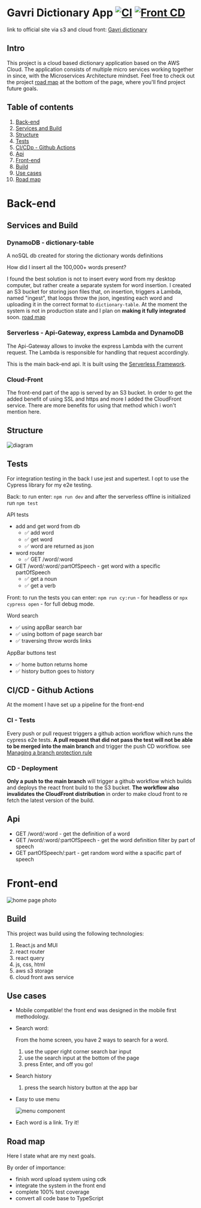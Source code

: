# Gavri Dictionary App [![CI](https://github.com/gavriel44/aws-dictionary/actions/workflows/cypress-front-test.yml/badge.svg?branch=main&event=push)](https://github.com/gavriel44/aws-dictionary/actions/workflows/cypress-front-test.yml) [![Front CD](https://github.com/gavriel44/aws-dictionary/actions/workflows/front-CD.yml/badge.svg)](https://github.com/gavriel44/aws-dictionary/actions/workflows/front-CD.yml)

link to official site via s3 and cloud front: [Gavri dictionary](https://d3iwjb8npp9uhz.cloudfront.net/)

## Intro

<!-- Gavri Dictionary is an application consisting of a range of services to help you, the user, use an online easy to use and reliable dictionary. Much like a regular old paper dictionary, Gavri dictionary can be used to look up words and there minings, but it can do much more! -->

This project is a cloud based dictionary application based on the AWS Cloud. The application consists of multiple micro services working together in since, with the
Microservices Architecture mindset. Feel free to check out the project [road map](#road-map) at the bottom of the page, where you'll find project future goals.

## Table of contents

1. [Back-end](#back-end)
2. [Services and Build](#services)
3. [Structure](#structure)
4. [Tests](#tests)
5. [CI/CDp - Github Actions](#ci/cd)
6. [Api](#api)
7. [Front-end](#front-end)
8. [Build](#build-front)
9. [Use cases](#use-cases)
10. [Road map](#road-map)

<!-- ## About the project[](#about-the-project)

This project was made as an exercise for learning cloud infrastructure in aws aka amazon web services. The contents of this repo include the back-end and the front-end of the app. -->

# Back-end[](#back-end)

## Services and Build[](#services)

### DynamoDB - dictionary-table

A noSQL db created for storing the dictionary words definitions

How did I insert all the 100,000+ words present?

I found the best solution is not to insert every word from my desktop computer, but rather create a separate system for word insertion. I created an S3 bucket for storing json files that, on insertion, triggers a Lambda, named "ingest", that loops throw the json, ingesting each word and uploading it in the correct format to `dictionary-table`.
At the moment the system is not in production state and I plan on <b>making it fully integrated</b> soon. [road map](#road-map)

### Serverless - Api-Gateway, express Lambda and DynamoDB

The Api-Gateway allows to invoke the express Lambda with the current request. The Lambda is responsible for handling that request accordingly.

This is the main back-end api. It is built using the [Serverless Framework](https://www.serverless.com/).

### Cloud-Front

The front-end part of the app is served by an S3 bucket.
In order to get the added benefit of using SSL and https and more I added the CloudFront service. There are more benefits for using that method which i won't mention here.

## Structure[](#structure)

![diagram](./readme-pic/dict-back.png)

## Tests[](#tests)

For integration testing in the back I use jest and supertest.
I opt to use the Cypress library for my e2e testing.

Back: to run enter: `npm run dev` and after the serverless offline is initialized run `npm test`

API tests

- add and get word from db
  - :white_check_mark: add word
  - :white_check_mark: get word
  - :white_check_mark: word are returned as json
- word router
  - :white_check_mark: GET /word/:word
- GET /word/:word/:partOfSpeech - get word with a specific partOfSpeech
  - :white_check_mark: get a noun
  - :white_check_mark: get a verb

Front: to run the tests you can enter: `npm run cy:run` - for headless or `npx cypress open` - for full debug mode.

Word search

- :white_check_mark: using appBar search bar
- :white_check_mark: using bottom of page search bar
- :white_check_mark: traversing throw words links

AppBar buttons test

- :white_check_mark: home button returns home
- :white_check_mark: history button goes to history

## CI/CD - Github Actions[](#ci/cd)

At the moment I have set up a pipeline for the front-end

### CI - Tests

Every push or pull request triggers a github action workflow which runs the cypress e2e tests. <b>A pull request that did not pass the test will not be able to be merged into the main branch</b> and trigger the push CD workflow. see [Managing a branch protection rule](https://docs.github.com/en/repositories/configuring-branches-and-merges-in-your-repository/defining-the-mergeability-of-pull-requests/managing-a-branch-protection-rule)

### CD - Deployment

<b>Only a push to the main branch</b> will trigger a github workflow which builds and deploys the react front build to the S3 bucket. <b>The workflow also invalidates the CloudFront distribution</b> in order to make cloud front to re fetch the latest version of the build.

## Api[](#api)

- GET /word/:word - get the definition of a word
- GET /word/:word/:partOfSpeech - get the word definition filter by part of speech
- GET partOfSpeech/:part - get random word withe a spacific part of speech

# Front-end[](#front-end)

![home page photo](./readme-pic/Home.jpg)

## Build[](#build)

This project was build using the following technologies:

1.  React.js and MUI
2.  react router
3.  react query
4.  js, css, html
5.  aws s3 storage
6.  cloud front aws service

## Use cases[](#use-cases)

- Mobile compatible!
  the front end was designed in the mobile first methodology.
- Search word:

  From the home screen, you have 2 ways to search for a word.

  1. use the upper right corner search bar input
  2. use the search input at the bottom of the page
  3. press Enter, and off you go!
  <!-- ![a search output](./readme-pic/Book.jpg) -->

- Search history
  1. press the search history button at the app bar
- Easy to use menu

  ![menu component](./readme-pic/Menu.jpg)

- Each word is a link. Try it!

## Road map[](#road-map)

Here I state what are my next goals.

By order of importance:

- finish word upload system using cdk
- integrate the system in the front end
- complete 100% test coverage
- convert all code base to TypeScript
